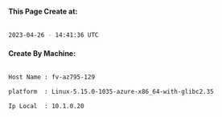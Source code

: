 
   
#### This Page Create at:

```bash

2023-04-26 - 14:41:36 UTC

```

#### Create By Machine:

```bash

Host Name : fv-az795-129

platform  : Linux-5.15.0-1035-azure-x86_64-with-glibc2.35

Ip Local  : 10.1.0.20

```

